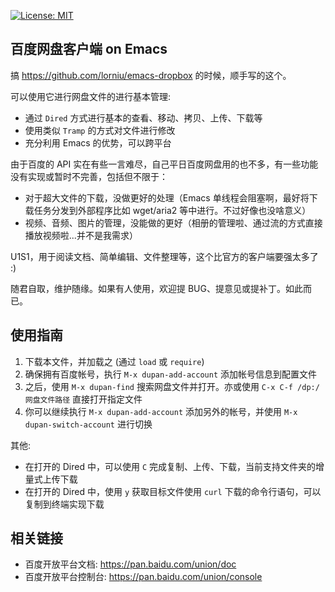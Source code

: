 [![License: MIT](https://img.shields.io/badge/License-MIT-blue.svg)](https://opensource.org/licenses/MIT)

## 百度网盘客户端 on Emacs

搞 https://github.com/lorniu/emacs-dropbox 的时候，顺手写的这个。

可以使用它进行网盘文件的进行基本管理:
- 通过 `Dired` 方式进行基本的查看、移动、拷贝、上传、下载等
- 使用类似 `Tramp` 的方式对文件进行修改
- 充分利用 Emacs 的优势，可以跨平台

由于百度的 API 实在有些一言难尽，自己平日百度网盘用的也不多，有一些功能没有实现或暂时不完善，包括但不限于：
- 对于超大文件的下载，没做更好的处理（Emacs 单线程会阻塞啊，最好将下载任务分发到外部程序比如 wget/aria2 等中进行。不过好像也没啥意义）
- 视频、音频、图片的管理，没能做的更好（相册的管理啦、通过流的方式直接播放视频啦...并不是我需求）

U1S1，用于阅读文档、简单编辑、文件整理等，这个比官方的客户端要强太多了 :)

随君自取，维护随缘。如果有人使用，欢迎提 BUG、提意见或提补丁。如此而已。

## 使用指南

  1. 下载本文件，并加载之 (通过 `load` 或 `require`)
  2. 确保拥有百度帐号，执行 `M-x dupan-add-account` 添加帐号信息到配置文件
  3. 之后，使用 `M-x dupan-find` 搜索网盘文件并打开。亦或使用 `C-x C-f /dp:/网盘文件路径` 直接打开指定文件
  4. 你可以继续执行 `M-x dupan-add-account` 添加另外的帐号，并使用 `M-x dupan-switch-account` 进行切换

  其他:
  - 在打开的 Dired 中，可以使用 `C` 完成复制、上传、下载，当前支持文件夹的增量式上传下载
  - 在打开的 Dired 中，使用 `y` 获取目标文件使用 `curl` 下载的命令行语句，可以复制到终端实现下载

## 相关链接

- 百度开放平台文档: https://pan.baidu.com/union/doc
- 百度开放平台控制台: https://pan.baidu.com/union/console
